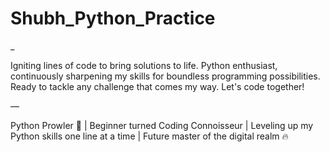 # Shubh_Python_Practice
_

Igniting lines of code to bring solutions to life. Python enthusiast, continuously sharpening my skills for boundless programming possibilities. Ready to tackle any challenge that comes my way. Let's code together!

—

Python Prowler 🐍 | Beginner turned Coding Connoisseur | Leveling up my Python skills one line at a time | Future master of the digital realm 🔥
